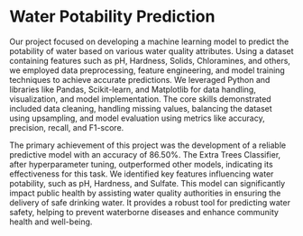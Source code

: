 # Water Potability Prediction
 

Our project focused on developing a machine learning model to predict the potability of water based on various water quality attributes. Using a dataset containing features such as pH, Hardness, Solids, Chloramines, and others, we employed data preprocessing, feature engineering, and model training techniques to achieve accurate predictions. We leveraged Python and libraries like Pandas, Scikit-learn, and Matplotlib for data handling, visualization, and model implementation. The core skills demonstrated included data cleaning, handling missing values, balancing the dataset using upsampling, and model evaluation using metrics like accuracy, precision, recall, and F1-score.

The primary achievement of this project was the development of a reliable predictive model with an accuracy of 86.50%. The Extra Trees Classifier, after hyperparameter tuning, outperformed other models, indicating its effectiveness for this task. We identified key features influencing water potability, such as pH, Hardness, and Sulfate. This model can significantly impact public health by assisting water quality authorities in ensuring the delivery of safe drinking water. It provides a robust tool for predicting water safety, helping to prevent waterborne diseases and enhance community health and well-being.  
